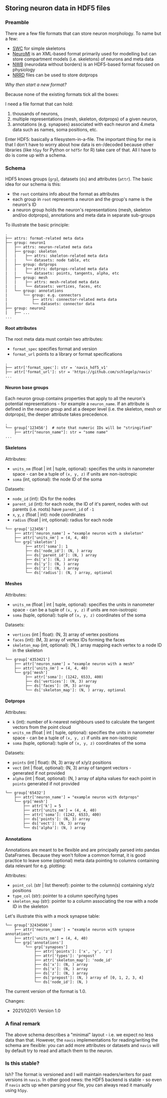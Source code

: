## Storing neuron data in HDF5 files

### Preamble
There are a few file formats that can store neuron morphology. To name but a few:
- [SWC](http://www.neuronland.org/NLMorphologyConverter/MorphologyFormats/SWC/Spec.html)
  for simple skeletons
- [NeuroMl](https://en.wikipedia.org/wiki/NeuroML) is an XML-based format
  primarily used for modelling but can store compartment models (i.e. skeletons)
  of neurons and meta data
- [NWB](https://www.nwb.org) (neurodata without borders) is an HDF5-based format
  focused on physiology
- [NRRD](http://teem.sourceforge.net/nrrd/format.html) files can be used to
  store dotprops

_Why then start a new format?_

Because none of the existing formats tick all the boxes:

I need a file format that can hold:

1. thousands of neurons,
2. multiple representations (mesh, skeleton, dotprops) of a given neuron,
3. annotations (e.g. synapses) associated with each neuron and
4.meta data such as names, soma positions, etc.

Enter HDF5: basically a filesystem-in-a-file. The important thing for me
is that I don't have to worry about how data is en-/decoded because
other libraries (like `h5py` for Python or `hdf5r` for R) take care of
that. All I have to do is come up with a schema.

### Schema
HDF5 knows groups (`grp`), datasets (`ds`) and attributes (`attr`). The
basic idea for our schema is this:

- the `root` contains info about the format as attributes
- each group in `root` represents a neuron and the group's name is the neuron's ID
- a neuron group holds the neuron's representations (mesh, skeleton
  and/oo dotprops), annotations and meta data in separate sub-groups

To illustrate the basic principle:

```
.
├── attrs: format-related meta data
├── group: neuron1
│   ├── attrs: neuron-related meta data
│   ├── group: skeleton
│   |    ├── attrs: skeleton-related meta data
|   |    └── datasets: node table, etc
│   ├── group: dotprops
│   |    ├── attrs: dotprops-related meta data
|   |    └── datasets: points, tangents, alpha, etc
│   ├── group: mesh
│   |    ├── attrs: mesh-related meta data
|   |    └── datasets: vertices, faces, etc
|   └── group: annotations
|       └── group: e.g. connectors
|           ├── attrs: connector-related meta data
|           └── datasets: connector data
├── group: neuron2
|   ├── ...  
...
```

#### Root attributes

The root meta data must contain two attributes:
- `format_spec` specifies format and version
- `format_url` points to a library or format specifications

```
.
├── attr['format_spec']: str = 'navis_hdf5_v1'   
├── attr['format_url']: str = 'https://github.com/schlegelp/navis'
...
```

#### Neuron base groups

Each neuron group contains properties that apply to all
the neuron's potential representations - for example a `neuron_name`.
If an attribute is defined in the neuron group and at a deeper level
(i.e. the skeleton, mesh or dotprops), the deeper attribute takes
precedence.

```
.
└── group['123456']  # note that numeric IDs will be "stringified"
    ├── attr["neuron_name"]: str = "some name"
...
```

#### Skeletons  

Attributes:
- `units_nm` (float | int | tuple, optional): specifies the units in
  nanometer space - can be a tuple of `(x, y, z)` if units are
  non-isotropic  
- `soma` (int, optional): the node ID of the soma  

Datasets:
- `node_id` (int): IDs for the nodes
- `parent_id` (int): for each node, the ID of it's parent, nodes with
  out parents (i.e. roots) have `parent_id` of `-1`
- `x`, `y`, `z` (float | int): node coordinates
- `radius` (float | int, optional): radius for each node

```
└── group['123456']
    ├── attr['neuron_name'] = "example neuron with a skeleton"
    ├── attr['units_nm'] = (4, 4, 40)
    └── grp['skeleton']
         ├── attr['soma']: 1
         ├── ds['node_id']: (N, ) array
         ├── ds['parent_id']: (N, ) array
         ├── ds['x']: (N, ) array
         ├── ds['y']: (N, ) array
         ├── ds['z']: (N, ) array
         └── ds['radius']: (N, ) array, optional
```

#### Meshes  

Attributes:
- `units_nm` (float | int | tuple, optional): specifies the units in
  nanometer space - can be a tuple of `(x, y, z)` if units are
  non-isotropic  
- `soma` (tuple, optional): tuple of `(x, y, z)` coordinates of the soma

Datasets:
- `vertices` (int | float): (N, 3) array of vertex positions
- `faces` (int): (M, 3) array of vertex IDs forming the faces
- `skeleton_map` (int, optional): (N, ) array mapping each vertex to a
  node ID in the skeleton

```
└── group['4353421']
    ├── attr['neuron_name'] = "example neuron with a mesh"
    ├── attr['units_nm'] = (4, 4, 40)
    └── grp['mesh']
         ├── attr['soma']: (1242, 6533, 400)
         ├── ds['vertices']: (N, 3) array
         ├── ds['faces']: (M, 3) array
         └── ds['skeleton_map']: (N, ) array, optional

```

#### Dotprops  

Attributes:
- `k` (int): number of k-nearest neighbours used to calculate the tangent
  vectors from the point cloud
- `units_nm` (float | int | tuple, optional): specifies the units in
  nanometer space - can be a tuple of `(x, y, z)` if units are
  non-isotropic  
- `soma` (tuple, optional): tuple of `(x, y, z)` coordinates of the soma

Datasets:
- `points` (int | float): (N, 3) array of x/y/z positions
- `vect` (int | float, optional): (N, 3) array of tangent vectors -    
  generated if not provided
- `alpha` (int | float, optional): (N, ) array of alpha values for each
  point in ``points`` generated if not provided

```
└── group['65432']    
    ├── attr['neuron_name'] = "example neuron with dotprops"    
    └── grp['mesh']
        ├── attr['k'] = 5
        ├── attr['units_nm'] = (4, 4, 40)
        ├── attr['soma']: (1242, 6533, 400)
        ├── ds['points']: (N, 3) array
        ├── ds['vect']: (N, 3) array
        └── ds['alpha']: (N, ) array
```

#### Annotations
Annotations are meant to be flexible and are principally parsed into
pandas DataFrames. Because they won't follow a common format, it is
good practice to leave some (optional) meta data pointing to columns
containing data relevant for e.g. plotting:

Attributes:
- `point_col` (str | list thereof): pointer to the column(s) containing
   x/y/z positions
- `type_col` (str): pointer to a column specifying types
- `skeleton_map` (str): pointer to a column associating the row with
   a node ID in the skeleton

Let's illustrate this with a mock synapse table:

```
└── group['32434566']
    ├── attr['neuron_name'] = "example neuron with synapse annotations"
    ├── attr['units_nm'] = (4, 4, 40)
    └── grp['annotations']
         └── grp['synapses']
             ├── attr['points']: ['x', 'y', 'z']
             ├── attr['types']: 'prepost'
             ├── attr['skeleton_map']: 'node_id'
             ├── ds['x']: (N, ) array
             ├── ds['x']: (N, ) array
             ├── ds['z']: (N, ) array
             ├── ds['prepost']: (N, ) array of [0, 1, 2, 3, 4]
             └── ds['node_id']: (N, )
```

The current version of the format is 1.0.

Changes:
- 2021/02/01: Version 1.0

### A final remark
The above schema describes a "minimal" layout - i.e. we expect no less
data than that. However, the `navis` implementations for reading/writing
the schema are flexible: you can add more attributes or datasets
and `navis` will by default try to read and attach them to the neuron.

### Is this stable?
Ish? The format is versioned and I will maintain readers/writers for
past versions in ``navis``. In other good news: the HDF5 backend is
stable - so even if `navis` acts up when parsing your file, you can
always read it manually using `h5py`.
